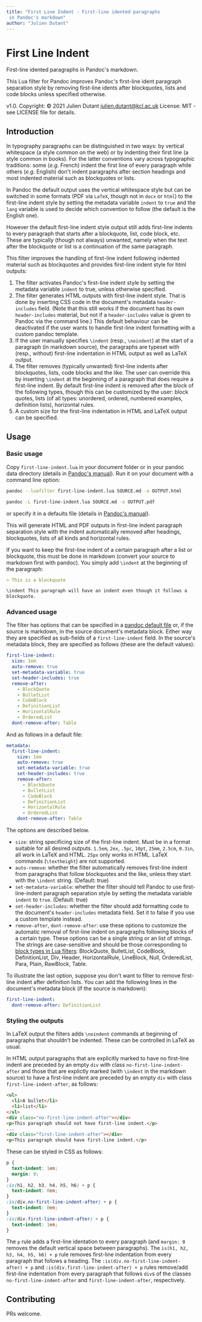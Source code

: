 ```yaml
---
title: "First Line Indent - First-line idented paragraphs
 in Pandoc's markdown"
author: "Julien Dutant"
---
```


First Line Indent
=======

First-line idented paragraphs in Pandoc's markdown.

This Lua filter for Pandoc improves Pandoc's first-line ident
paragraph separation style by removing first-line idents after
blockquotes, lists and code blocks unless specified otherwise.

v1.0. Copyright: © 2021 Julien Dutant <julien.dutant@kcl.ac.uk>
License:  MIT - see LICENSE file for details.

Introduction
------------

In typography paragraphs can be distinguished in two ways: by vertical
whitespace (a style common on the web) or by indenting their first
line (a style common in books). For the latter conventions vary across
typographic traditions: some (*e.g.* French) indent the first line of
every paragraph while others (*e.g.* English) don't indent paragraphs
after section headings and most indented material such as blockquotes
or lists.

In Pandoc the default output uses the vertical whitespace style but
can be switched in some formats (PDF via `LaTeX`, though not in `docx`
or `html`) to the  first-line indent style by setting the metadata
variable `indent` to `true` and the `lang` variable is used to decide
which convention to follow (the default is the English one).

However the default first-line indent style output still adds first-line indents to every paragraph that starts after a blockquote, list, code
block, etc. These are typically (though not always) unwanted, namely when
the text after the blockquote or list is a continuation of the same
paragraph.

This filter improves the handling of first-line indent following
indented material such as blockquotes and provides first-line indent
style for html outputs:

1) The filter activates Pandoc's first-line indent style by setting
  the metadata variable `indent` to true, unless otherwise specified.
2) The filter generates HTML outputs with first-line indent style. That
  is done by inserting CSS code in the document's metadata
  `header-includes` field. (Note that this still works if the document
  has its own `header-includes` material, but not if a
  `header-includes` value  is given to Pandoc via the command line.)
  This default behaviour can be deactivated if the user wants to handle
  first-line indent formatting with a custom pandoc template.
3) If the user manually specifies `\indent` (resp., `\noindent`) at the start
  of a paragraph (in markdown source), the paragraphs are typeset with
  (resp., without) first-line indentation in HTML output as well as
  LaTeX output.
4) The filter removes (typically unwanted) first-line indents after
  blockquotes, lists, code blocks and the like. The user can
  override this by inserting  `\indent` at the beginning of a paragraph
  that does require a first-line indent. By default first-line indent
  is removed after the block of the following types, though this can
  be customized by the user: block quotes, lists (of all types:
  unordered, ordered, numbered examples, definition lists),
  horizontal rules.
5) A custom size for the first-line indentation in HTML and LaTeX output
  can be specified.

Usage
-----

### Basic usage

Copy `first-line-indent.lua` in your document folder or in your pandoc
data directory (details in [Pandoc's manual](https://pandoc.org/MANUAL.html#option--lua-filter)). Run it on your document with a
command line option:

```bash
pandoc --luafilter first-line-indent.lua SOURCE.md -o OUTPUT.html

pandoc -L first-line-indent.lua SOURCE.md -o OUTPUT.pdf
```

or specify it in a defaults file (details in [Pandoc's manual](https://pandoc.org/MANUAL.html#option--defaults)).

This will generate HTML and PDF outputs in first-line indent paragraph
separation style with the indent automatically removed after headings,
blockquotes, lists of all kinds and horizontal rules.

If you want to keep the first-line indent of a certain paragraph after
a list or blockquote, this must be done in markdown (convert your
source to markdown first with pandoc). You simply add `\indent` at the
beginning of the paragraph:

```markdown
> This is a blockquote

\indent This paragraph will have an indent even though it follows a
blockquote.
```

### Advanced usage

The filter has options that can be specified in a [pandoc default
file](https://pandoc.org/MANUAL.html#option--defaults) or, if the
source is markdown, in the source document's metadata block.
Either way they are specified as sub-fields of a `first-line-indent`
field. In the source's metadata block, they are specified as
follows (these are the default values):

```yaml
first-line-indent:
  size: 1em
  auto-remove: true
  set-metadata-variable: true
  set-header-includes: true
  remove-after:
    - BlockQuote
    - BulletList
    - CodeBlock
    - DefinitionList
    - HorizontalRule
    - OrderedList
  dont-remove-after: Table
```

And as follows in a default file:

```yaml
metadata:
  first-line-indent:
    size: 1em
    auto-remove: true
    set-metadata-variable: true
    set-header-includes: true
    remove-after:
      - BlockQuote
      - BulletList
      - CodeBlock
      - DefinitionList
      - HorizontalRule
      - OrderedList
    dont-remove-after: Table
```

The options are described below.

* `size`: string specificing size of the first-line indent. Must be in a
  format suitable for all desired outputs. `1.5em`, `2ex`, `.5pc`, `10pt`,
  `25mm`, `2.5cm`, `0.3in`, all work in LaTeX and HTML. `25px` only works
  in HTML. LaTeX commands (`\textheight`) are not supported.
* `auto-remove`: whether the filter automatically removes first-line
  indent from paragraphs that follow blockquotes and the like, unless
  they start with the `\indent` string. (Default: true)
* `set-metadata-variable`: whether the filter should tell Pandoc to use
  first-line-indent paragraph separation style by setting the metadata
  variable `indent` to `true`. (Default: true)
* `set-header-includes`: whether the filter should add formatting code
  to the document's `header-includes` metadata field. Set it to false if
  you use a custom template instead.
* `remove-after`, `dont-remove-after`: use these options to customize
  the automatic removal of first-line indent on paragraphs following
  blocks of a certain type. These options can be a single string or
  an list of strings. The strings are case-sensitive and should be
  those corresponding to [block types in Lua
  filters](https://pandoc.org/lua-filters.html#type-block): BlockQuote,
  BulletList, CodeBlock, DefinitionList, Div, Header, HorizontalRule,
  LineBlock, Null, OrderedList, Para, Plain, RawBlock, Table.

To illustrate the last option, suppose you don't want to filter to remove
first-line indent after definition lists. You can add the following
lines in the document's metadata block (if the source is markdown):

```yaml
first-line-indent:
  dont-remove-after: DefinitionList
```

### Styling the outputs

In LaTeX output the filters adds `\noindent` commands at beginning of
paragraphs that shouldn't be indented. These can be controlled in
LaTeX as usual.

In HTML output paragraphs that are explicitly marked to have no first-line
indent are preceded by an empty `div` with class `no-first-line-indent-after`
and those that are explictly marked (with `\indent` in the markdown
source) to have a first-line indent are preceded by an empty `div` with class
`first-line-indent-after`, as follows:

```html
<ul>
  <li>A bullet</li>
  <li>list</li>
</ul>
<div class="no-first-line-indent-after"></div>
<p>This paragraph should not have first-line indent.</p>
...
<div class="first-line-indent-after"></div>
<p>This paragraph should have first-line indent.</p>
```

These can be styled in CSS as follows:

```css
p {
  text-indent: 1em;
  margin: 0;
}
:is(h1, h2, h3, h4, h5, h6) + p {
  text-indent: 0em;
}
:is(div.no-first-line-indent-after) + p {
  text-indent: 0em;
}
:is(div.first-line-indent-after) + p {
  text-indent: 1em;
}
```

The `p` rule adds a first-line identation to every paragraph (and `margin: 0` removes the default vertical space between paragraphs). The
`is(h1, h2, h3, h4, h5, h6) + p` rule removes first-line indentation from
every paragraph that follows a heading. The
`:is(div.no-first-line-indent-after) + p` and
`:is(div.first-line-indent-after) + p` rules remove/add first-line indentation
from every paragraph that follows `div`s of the classes `no-first-line-indent-after` and `first-line-indent-after`, respectively.

Contributing
------------

PRs welcome.
